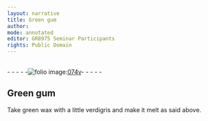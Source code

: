 ```yaml
---
layout: narrative
title: Green gum
author:
mode: annotated
editor: GR8975 Seminar Participants
rights: Public Domain
---
```


 <br/>- - - - -<a href="http://gallica.bnf.fr/ark:/12148/btv1b10500001g/f154.image"><img src="assets/photo-icon.png" alt="folio image: " style="display:inline-block; margin-bottom:-3px;">074v</a>- - - - - <br/> 
## Green gum

 
Take green wax with a little verdigris and make it melt as said above.
 
